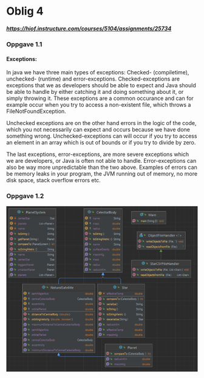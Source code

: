 # Oblig 4
##### https://hiof.instructure.com/courses/5104/assignments/25734

### Oppgave 1.1
#### Exceptions:
In java we have three main types of exceptions: Checked- (compiletime), unchecked- (runtime) and error-exceptions. Checked-exceptions are exceptions that we as developers should be able to expect and Java should be able to handle by either catching it and doing something about it, or simply throwing it. These exceptions are a common occurance and can for example occur when you try to access a non-existent file, which throws a FileNotFoundException. 

Unchecked exceptions are on the other hand errors in the logic of the code, which you not necessarily can expect and occurs because we have done something wrong. Unchecked-exceptions can will occur if you try to access an element in an array which is out of bounds or if you try to divide by zero.

The last exceptions, error-exceptions, are more severe exceptions which we are developers, or Java is often not able to handle. Error-exceptions can also be way more unpredictable than the two above. Examples of errors can be memory leaks in your program, the JVM running out of memory, no more disk space, stack overflow errors etc.


### Oppgave 1.2
![UML Diagram](https://github.com/Brannstroom/2022V-Programmering_2/blob/main/oblig4/uml_diagram.png?raw=true)
